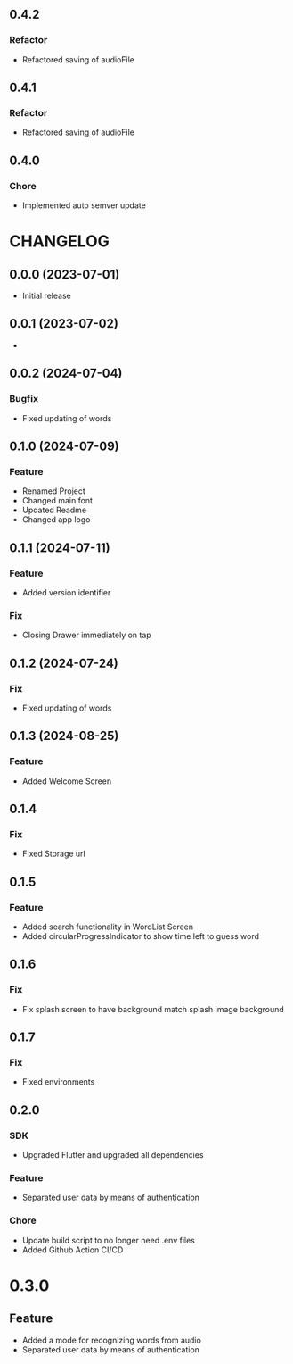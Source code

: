 ## 0.4.2

### Refactor

- Refactored saving of audioFile

## 0.4.1

### Refactor

- Refactored saving of audioFile

## 0.4.0

### Chore

- Implemented auto semver update

# CHANGELOG

## 0.0.0 (2023-07-01)

- Initial release

## 0.0.1 (2023-07-02)

-

## 0.0.2 (2024-07-04)

### Bugfix

- Fixed updating of words

## 0.1.0 (2024-07-09)

### Feature

- Renamed Project
- Changed main font
- Updated Readme
- Changed app logo

## 0.1.1 (2024-07-11)

### Feature

- Added version identifier

### Fix

- Closing Drawer immediately on tap

## 0.1.2 (2024-07-24)

### Fix

- Fixed updating of words

## 0.1.3 (2024-08-25)

### Feature

- Added Welcome Screen

## 0.1.4

### Fix

- Fixed Storage url

## 0.1.5

### Feature

- Added search functionality in WordList Screen
- Added circularProgressIndicator to show time left to guess word

## 0.1.6

### Fix

- Fix splash screen to have background match splash image background

## 0.1.7

### Fix

- Fixed environments

## 0.2.0

### SDK

- Upgraded Flutter and upgraded all dependencies

### Feature

- Separated user data by means of authentication

### Chore

- Update build script to no longer need .env files
- Added Github Action CI/CD

# 0.3.0

## Feature

- Added a mode for recognizing words from audio
- Separated user data by means of authentication
